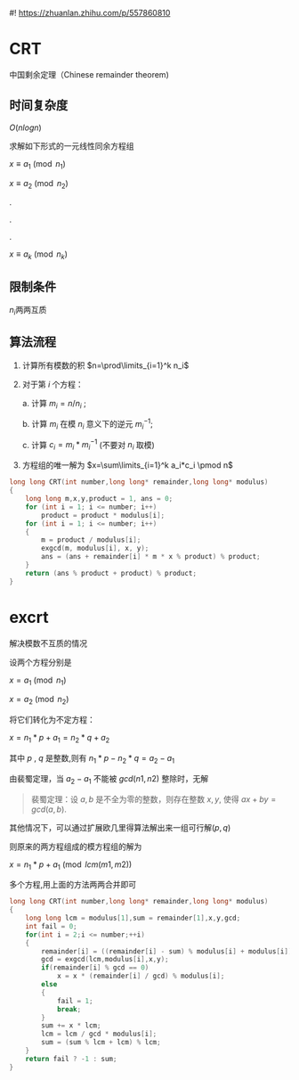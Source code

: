 #! https://zhuanlan.zhihu.com/p/557860810
# CRT
中国剩余定理（Chinese remainder theorem)

## 时间复杂度
$O(nlog n)$

求解如下形式的一元线性同余方程组

$x\equiv a_1 \pmod {n_1}$

$x\equiv a_2 \pmod {n_2}$

.

.

.

$x\equiv a_k \pmod {n_k}$

## 限制条件
$n_i$两两互质

## 算法流程

1. 计算所有模数的积 $n=\prod\limits_{i=1}^k n_i$
   
2. 对于第 $i$ 个方程：
   
    a. 计算 $m_i=n/n_i$ ;

    b. 计算 $m_i$ 在模 $n_i$ 意义下的逆元 $m_i^{-1}$;

    c. 计算 $c_i=m_i*m_i^{-1}$ (不要对 $n_i$ 取模)


3. 方程组的唯一解为 $x=\sum\limits_{i=1}^k a_i*c_i \pmod n$

```c++
long long CRT(int number,long long* remainder,long long* modulus) 
{
    long long m,x,y,product = 1, ans = 0;
    for (int i = 1; i <= number; i++) 
        product = product * modulus[i];
    for (int i = 1; i <= number; i++)
    {
        m = product / modulus[i];
        exgcd(m, modulus[i], x, y);
        ans = (ans + remainder[i] * m * x % product) % product;
    }
    return (ans % product + product) % product;
}
```

# excrt
解决模数不互质的情况

设两个方程分别是 

$x=a_1 \pmod {n_1}$

$x=a_2 \pmod {n_2}$

将它们转化为不定方程：

$x=n_1*p+a_1=n_2*q+a_2$

其中 $p$ , $q$ 是整数,则有 $n_1*p-n_2*q=a_2-a_1$

由裴蜀定理，当 $a_2-a_1$ 不能被 $gcd(n1,n2)$ 整除时，无解

>裴蜀定理：设 $a,b$ 是不全为零的整数，则存在整数 $x,y$, 使得 $ax+by=gcd(a,b)$.



其他情况下，可以通过扩展欧几里得算法解出来一组可行解$(p,q)$

则原来的两方程组成的模方程组的解为

$x=n_1*p+a_1 \pmod {lcm(m1,m2)}$

多个方程,用上面的方法两两合并即可

```c++
long long CRT(int number,long long* remainder,long long* modulus)
{
    long long lcm = modulus[1],sum = remainder[1],x,y,gcd;
    int fail = 0;
    for(int i = 2;i <= number;++i)
    {
        remainder[i] = ((remainder[i] - sum) % modulus[i] + modulus[i]) % modulus[i];
        gcd = exgcd(lcm,modulus[i],x,y);
        if(remainder[i] % gcd == 0)
            x = x * (remainder[i] / gcd) % modulus[i];
        else
        {
            fail = 1;
            break;
        }
        sum += x * lcm;
        lcm = lcm / gcd * modulus[i];
        sum = (sum % lcm + lcm) % lcm;
    }
    return fail ? -1 : sum;
}
```